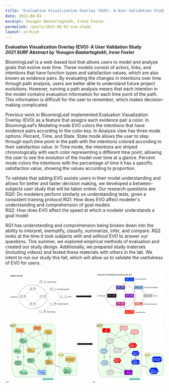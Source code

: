 ```yaml
---
title: 'Evaluation Visualization Overlay (EVO): A User Validation Study'
date: 2022-08-03
excerpt: Yesugen Baatartogtokh, Irene Foster
permalink: /posts/2022-08-02-evo-study
layout: archive
---
```


**Evaluation Visualization Overlay (EVO): A User Validation Study**  
**_2021 SURF Abstract by Yesugen Baatartogtokh, Irene Foster_**

BloomingLeaf is a web-based tool that allows users to model and analyze goals that evolve over time. These models consist of actors, links, and intentions that have function types and satisfaction values, which are also known as evidence pairs. By evaluating the changes in intentions over time through path analysis, users are better able to understand future project evolutions. However, running a path analysis means that each intention in the model contains evaluation information for each time point of the path. This information is difficult for the user to remember, which makes decision-making complicated.

Previous work in BloomingLeaf implemented Evaluation Visualization Overlay (EVO) as a feature that  assigns each evidence pair a color. In BloomingLeaf’s Modeling mode EVO colors the intentions that have evidence pairs according to the color key. In Analysis view has three mode options: Percent, Time, and State. State mode allows the user to step through each time point in the path with the intentions colored according to their satisfaction value. In Time mode, the intentions are striped chronologically with each color representing a different time point, allowing the user to see the evolution of the model over time at a glance. Percent mode colors the intentions with the percentage of time it has a specific satisfaction value, showing the values according to proportion.

To validate that adding EVO assists users in their model understanding and allows for better and faster decision making, we developed a between-subjects user study that will be taken online. Our research questions are:
RQ0: Do modelers perform similarly on understanding tests, given a consistent training protocol	
RQ1: How does EVO affect modeler's understanding and comprehension of goal models	
RQ2: How does EVO affect the speed at which a modeler understands a goal model	

RQ1 has understanding and comprehension being broken down into the ability to interpret, exemplify, classify, summarize, infer, and compare. RQ2 looks at the time it took subjects with and without EVO to answer our questions.
This summer, we explored empirical methods of evaluation and created our study design. Additionally, we prepared study materials (including videos) and tested these materials with others in the lab.
We intent to run our study this fall, which will allow us to validate the usefulness of EVO for users.


<img src="/images/evo-study.png"
     alt="Evo Study Demonstration"
     />

